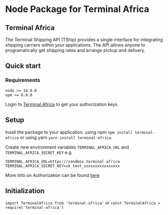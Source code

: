 # Node Package for Terminal Africa

## Terminal Africa
The Terminal Shipping API (TShip) provides a single interface for integrating shipping carriers within your applications. The API allows anyone to programatically get shipping rates and arrange pickup and delivery.

## Quick start
### Requirements
```
node >= 14.0.0
npm >= 6.0.0
```
Login to <a href="https://app.terminal.africa/">Terminal Africa</a> to get your authorization keys

## Setup
Insall the package to your application.
using npm
`npm install terminal-africa`
or using yarn
`yarn install terminal-africa`

Create new environment variables
`TERMINAL_AFRICA_URL` and `TERMINAL_AFRICA_SECRET_KEY`
e.g
```
TERMINAL_AFRICA_URL=https://sandbox.terminal.africa
TERMINAL_AFRICA_SECRET_KEY=sk_test_xxxxxxxxxxxxxxxx
```

More Info on Authorization can be found <a href="https://docs.terminal.africa/tship/authentication"> here </a>


## Initialization
`import TerminalAfrica from 'terminal-africa'`
or
`const TerminalAfrica = require('terminal-africa')`